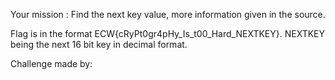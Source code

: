 Your mission :
Find the next key value, more information given in the source.

Flag is in the format ECW{cRyPt0gr4pHy_Is_t00_Hard_NEXTKEY}. NEXTKEY being the next 16 bit key in decimal format.

Challenge made by:
